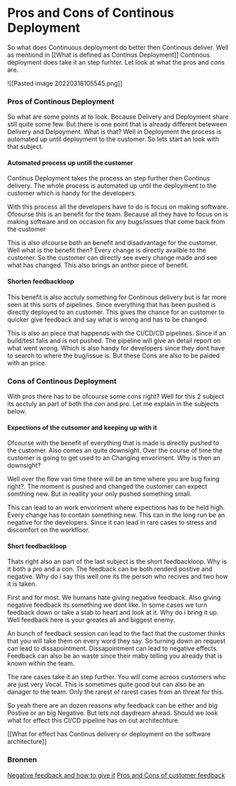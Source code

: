 # Pros and Cons of Continous Deployment
So what does Continuous deployment do better then Continous deliver. Well as mentiond in [[What is defined as Continus Deployment]] Continous deployment does take it an step furhter. Let look at what the pros and cons are.

![[Pasted image 20220318105545.png]]

### Pros of Continous Deployment
So what are some points at to look. Because Delivery and Deployment share still quite some few. But there is one point that is already different beteween Delivery and Delpoyment. What is that? Well in Deployment the process is automated up until deployment to the customer. So lets start an look with that subject.

#### Automated process up untill the customer
Continus Deployment takes the process an step further then Continus delivery. The whole process is automated up until the deployment to the customer which is handy for the developers.

With this process all the developers have to do is focus on making software. Ofcourse this is an benefit for the team. Because all they have to focus on is making software and on occasion fix any bugs/issues that come back from the customer 

This is also ofcourse both an benefit and disadvantage for the customer. Well what is the benefit then? Every change is directly availble to the customer.  So the customer can directly see every change made and see what has changed. This also brings an anthor piece of benefit. 

#### Shorten feedbackloop
This benefit is also acctuly something for Continous delivery but is far more seen at this sorts of pipelines. Since everything that has been pushed is directly deployed to an customer. This gives the chance for an customer to quicker give feedback and say what is wrong and has to be changed.

This is also an piece that happends with the CI/CD/CD pipelines. Since if an build/test falis and is not pushed. The pipeline will give an detail report on what went wrong. Which is also handy for developers since they dont have to search to where the bug/issue is. But these Cons are also to be paided with an price.

### Cons of Continous Deployment
With pros there has to be ofcourse some cons right? Well for this 2 subject its acctuly an part of both the con and pro. Let me explain in the subjects below.

#### Expections of the cutsomer and keeping up with it
Ofcourse with the benefit of everything that is made is directly pushed to the customer. Also comes an quite downsight. Over the course of time the customer is going to get used to an Changing envoriment. Why is then an downsight? 

Well over the flow van time there will be an time where you are bug fixing right?. The moment is pushed and changed the customer can expect somthing new. But in reallity your only pushed something small. 

This can lead to an work envoriment where expections has to be held high. Every change has to contain something new. This can in the long run be an negative for the developers. Since it can lead in rare cases to stress and discomfort on the workfloor. 

#### Short feedbackloop 
Thats right also an part of the last subject is the short feedbackloop. Why is it both a pro and a con. The feedback can be both renderd postive and negative. Why do i say this well one its the person who recives and two how it is taken.

First and for most. We humans hate giving negative feedback. Also giving negative feedback its something we dont like. In some cases we turn feedback down or take a stab to heart and look at it. Why do i bring it up. Well feedback here is your greates ali and biggest enemy.

An bunch of feedback session can lead to the fact that the customer thinks that you will take them on every word they say. So turning down an request can lead to dissapointment. Dissapointment can lead to negative effects. Feedback can also be an waste since their maby telling you already that is known within the team.

The rare cases take it an step further. You will come acroos customers who are just very Vocal. This is sometimes quite good but can also be an danager to the team. Only the rarest of rarest cases from an threat for this. 

So yeah there are an dozen reasons why feedback can be either and big Postive or an big Negative. But lets not daydream ahead. Should we look what for effect this CI/CD pipeline has on out architechture.

[[What for effect has Continus delivery or deployment on the software architecture]]

### Bronnen
[Negative feedback and how to give it](https://positivepsychology.com/negative-feedback/)
[Pros and Cons of customer feedback](https://www.channelreply.com/blog/view/advantages-disadvantages-customer-feedback)
